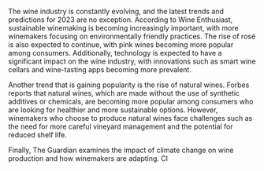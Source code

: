 The wine industry is constantly evolving, and the latest trends and predictions for 2023 are no exception. According to Wine Enthusiast, sustainable winemaking is becoming increasingly important, with more winemakers focusing on environmentally friendly practices. The rise of rosé is also expected to continue, with pink wines becoming more popular among consumers. Additionally, technology is expected to have a significant impact on the wine industry, with innovations such as smart wine cellars and wine-tasting apps becoming more prevalent.

Another trend that is gaining popularity is the rise of natural wines. Forbes reports that natural wines, which are made without the use of synthetic additives or chemicals, are becoming more popular among consumers who are looking for healthier and more sustainable options. However, winemakers who choose to produce natural wines face challenges such as the need for more careful vineyard management and the potential for reduced shelf life.

Finally, The Guardian examines the impact of climate change on wine production and how winemakers are adapting. Cl